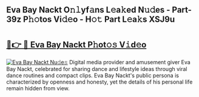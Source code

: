 ## Eva Bay Nackt O𝚗𝚕yf𝚊ns L𝚎a𝚔ed N𝚞𝚍es - Part-39z P𝚑𝚘tos Vi𝚍𝚎o - H𝚘𝚝 Part L𝚎a𝚔s XSJ9u

# <h2><a href="http://kf2zho4.oniu.top/?m=Eva+Bay+Nackt">🔗👉 🔴 Eva Bay Nackt P𝚑ot𝚘𝚜 V𝚒d𝚎o</a></h2>

[![Eva Bay Nackt Nu𝚍e𝚜](https://i.imgur.com/0qMVB7G.gif)](http://kf2zho4.oniu.top/?m=Eva+Bay+Nackt)
Digital media provider and amusement giver Eva Bay Nackt, celebrated for sharing dance and lifestyle ideas through viral dance routines and compact clips. Eva Bay Nackt's public persona is characterized by openness and honesty, yet the details of his personal life remain hidden from view.  
